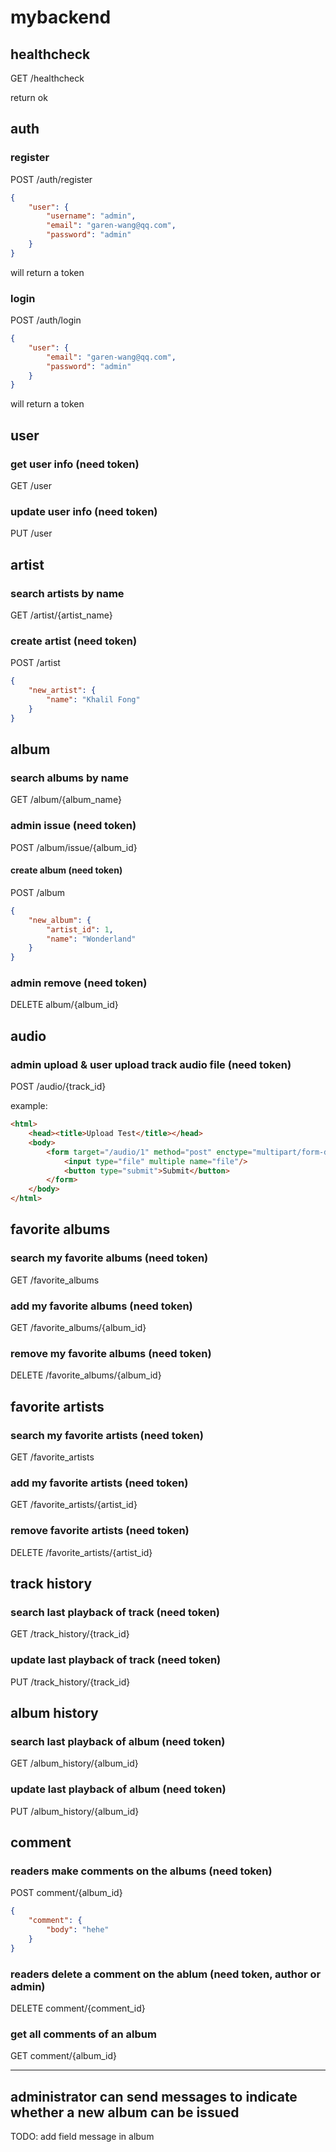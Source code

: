 # mybackend

## healthcheck

GET /healthcheck

return ok

## auth

### register

POST /auth/register

```json
{
    "user": {
        "username": "admin",
        "email": "garen-wang@qq.com",
        "password": "admin"
    }
}
```

will return a token

### login

POST /auth/login

```json
{
    "user": {
        "email": "garen-wang@qq.com",
        "password": "admin"
    }
}
```

will return a token

## user

### get user info (need token)

GET /user

### update user info (need token)

PUT /user

## artist

### search artists by name

GET /artist/{artist_name}

### create artist (need token)

POST /artist

```json
{
    "new_artist": {
        "name": "Khalil Fong"
    }
}
```

## album

### search albums by name

GET /album/{album_name}

### admin issue (need token)

POST /album/issue/{album_id}

#### create album (need token)

POST /album

```json
{
    "new_album": {
        "artist_id": 1,
        "name": "Wonderland"
    }
}
```

### admin remove (need token)

DELETE album/{album_id}

## audio

### admin upload & user upload track audio file (need token)

POST /audio/{track_id}

example:
```html
<html>
    <head><title>Upload Test</title></head>
    <body>
        <form target="/audio/1" method="post" enctype="multipart/form-data">
            <input type="file" multiple name="file"/>
            <button type="submit">Submit</button>
        </form>
    </body>
</html>
```

## favorite albums

### search my favorite albums (need token)

GET /favorite_albums

### add my favorite albums (need token)

GET /favorite_albums/{album_id}

### remove my favorite albums (need token)

DELETE /favorite_albums/{album_id}

## favorite artists

### search my favorite artists (need token)

GET /favorite_artists

### add my favorite artists (need token)

GET /favorite_artists/{artist_id}

### remove favorite artists (need token)

DELETE /favorite_artists/{artist_id}

## track history

### search last playback of track (need token)

GET /track_history/{track_id}

### update last playback of track (need token)

PUT /track_history/{track_id}

## album history

### search last playback of album (need token)

GET /album_history/{album_id}

### update last playback of album (need token)

PUT /album_history/{album_id}

## comment

### readers make comments on the albums (need token)

POST comment/{album_id}

```json
{
    "comment": {
        "body": "hehe"
    }
}
```

### readers delete a comment on the ablum (need token, author or admin)

DELETE comment/{comment_id}

### get all comments of an album

GET comment/{album_id}

---

## administrator can send messages to indicate whether a new album can be issued

TODO: add field message in album
